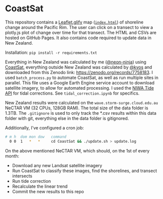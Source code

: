 # CoastSat

This repository contains a [Leaflet.glify](https://github.com/robertleeplummerjr/Leaflet.glify) map ([`index.html`](index.html)) of shoreline change around the Pacific Rim. The user can click on a transect to view a plotly.js plot of change over time for that transect. The HTML and CSVs are hosted on GitHub Pages. It also contains code required to update data in New Zealand.

Installation: `pip install -r requirements.txt`

Everything in New Zealand was calculated by me ([@neon-ninja](https://github.com/neon-ninja)) using [CoastSat](https://github.com/kvos/CoastSat), everything outside New Zealand was calculated by [@kvos](https://github.com/kvos) and downloaded from this Zenodo link: https://zenodo.org/records/7758183. I used `batch_process.py` to automate CoastSat, as well as run multiple sites in parallel. This file uses a Google Earth Engine service account to download satellite imagery, to allow for automated processing. I used the [NIWA Tide API](https://developer.niwa.co.nz/docs/tide-api/1/overview) for tidal corrections. See `tidal_correction.ipynb` for specifics.

New Zealand results were calculated on the `wave.storm-surge.cloud.edu.au` NeCTAR VM (32 CPUs, 128GB RAM). The total size of the data folder is 1.3TB. The `.gitignore` is used to only track the *.csv results within this data folder with git, everything else in the data folder is gitignored.

Additionally, I've configured a cron job:

```bash
# m h  dom mon dow   command
  0 0  1   *   *     cd CoastSat && ./update.sh > update.log
```

On the above mentioned NeCTAR VM, which should, on the 1st of every month:
- Download any new Landsat satellite imagery
- Run CoastSat to classify these images, find the shorelines, and transect intersects
- Run tide correction
- Recalculate the linear trend
- Commit the new results to this repo